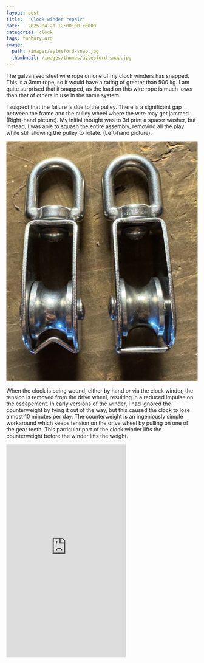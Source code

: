 ```yaml
---
layout: post
title:  "Clock winder repair"
date:   2025-04-21 12:00:00 +0000
categories: clock
tags: tunbury.org
image:
  path: /images/aylesford-snap.jpg
  thumbnail: /images/thumbs/aylesford-snap.jpg
---
```


The galvanised steel wire rope on one of my clock winders has snapped. This is a 3mm rope, so it would have a rating of greater than 500 kg. I am quite surprised that it snapped, as the load on this wire rope is much lower than that of others in use in the same system.

I suspect that the failure is due to the pulley. There is a significant gap between the frame and the pulley wheel where the wire may get jammed. (Right-hand picture). My initial thought was to 3d print a spacer washer, but instead, I was able to squash the entire assembly, removing all the play while still allowing the pulley to rotate. (Left-hand picture).

![](/images/aylesford-pulley.jpg)

When the clock is being wound, either by hand or via the clock winder, the tension is removed from the drive wheel, resulting in a reduced impulse on the escapement. In early versions of the winder, I had ignored the counterweight by tying it out of the way, but this caused the clock to lose almost 10 minutes per day. The counterweight is an ingeniously simple workaround which keeps tension on the drive wheel by pulling on one of the gear teeth. This particular part of the clock winder lifts the counterweight before the winder lifts the weight.

<iframe width="315" height="560"
src="https://www.youtube.com/embed/aozrwtLnFw8"
title="YouTube video player"
frameborder="0"
allow="accelerometer; autoplay; clipboard-write; encrypted-media; gyroscope; picture-in-picture; web-share"
allowfullscreen></iframe>
